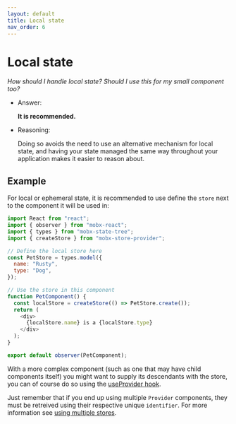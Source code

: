 ```yaml
---
layout: default
title: Local state
nav_order: 6
---
```


# Local state

_How should I handle local state? Should I use this for my small component too?_

- Answer:

  **It is recommended.**

- Reasoning:

  Doing so avoids the need to use an alternative mechanism for local state, and having your state managed the same way throughout your application makes it easier to reason about.

## Example

For local or ephemeral state, it is recommended to use define the `store` next to the component it will be used in:

```javascript
import React from "react";
import { observer } from "mobx-react";
import { types } from "mobx-state-tree";
import { createStore } from "mobx-store-provider";

// Define the local store here
const PetStore = types.model({
  name: "Rusty",
  type: "Dog",
});

// Use the store in this component
function PetComponent() {
  const localStore = createStore(() => PetStore.create());
  return (
    <div>
      {localStore.name} is a {localStore.type}
    </div>
  );
}

export default observer(PetComponent);
```

With a more complex component (such as one that may have child components itself) you might want to supply its descendants with the store, you can of course do so using the [useProvider hook](/api/useProvider).

Just remember that if you end up using multiple `Provider` components, they must be retreived using their respective unique `identifier`. For more information see [using multiple stores](/using-multiple-stores).
